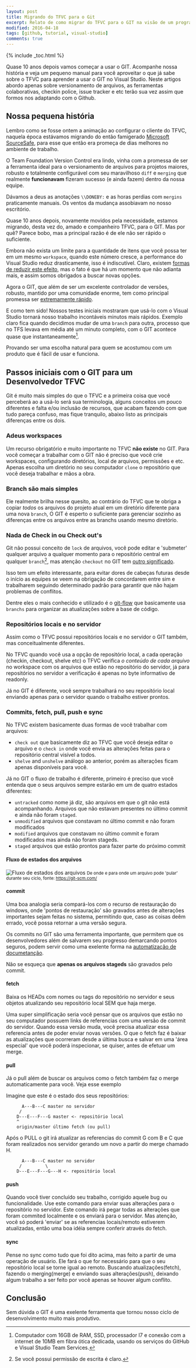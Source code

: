 ```yaml
---
layout: post
title: Migrando do TFVC para o Git
excerpt: Relato de como migrar do TFVC para o GIT na visão de um programador .NET
modified: 2016-04-18
tags: [github, tutorial, visual-studio]
comments: true
---
```

{% include _toc.html %}

Quase 10 anos depois vamos começar a usar o GIT. Acompanhe nossa história e veja um pequeno manual para você aproveitar o que já sabe sobre o TFVC para aprender a usar o GIT no Visual Studio. Neste artigos abordo apenas sobre versionamento de arquivos, as ferramentas colaborativas, checkin police, issue tracker e etc terão sua vez assim que formos nos adaptando com o Github.

## Nossa pequena história

Lembro como se fosse ontem a animação ao configurar o cliente do TFVC, naquela época estávamos migrando do então famigerado [Microsoft SourceSafe](https://msdn.microsoft.com/pt-br/library/3h0544kx%28v%3Dvs.80%29.aspx), para esse que então era promeça de dias melhores no ambiente de trabalho.

O Team Foundation Version Control era lindo, vinha com a promessa de ser a ferramenta ideal para o versionamento de arquivos para projetos maiores, robusto e totalmente configurável com seu maravilhoso `diff` e `merging` que realmente **funcionavam** fizeram sucesso (e ainda fazem) dentro da nossa equipe. 

Dávamos a deus as anotações `\\DONEBY:` e as horas perdias com `mergins` praticamente manuais. Os ventos da mudança assobiavam no nosso escritório. 

Quase 10 anos depois, novamente movidos pela necessidade, estamos migrando, desta vez do, amado e companheiro TFVC, para o GIT. Mas por quê? Parece bobo, mas a principal razão é de ele não ser rápido o suficiente.

Embora não exista um limite para a quantidade de itens que você possa ter em um mesmo `workspace`, quando este número cresce, a performance do Visual Studio reduz drasticamente, isso é indiscutível. Claro, existem [formas de reduzir este efeito](http://stackoverflow.com/questions/28022712/visual-studio-2013-tfs-slow), mas o fato é que há um momento que não adianta mais, e assim somos obrigados a buscar novas opções.

Agora o GIT, que além de ser um excelente controlador de versões, robusto, mantido por uma comunidade enorme, tem como principal promessa ser [extremamente rápido](https://git-scm.com/about/small-and-fast).

E como tem sido! Nossos testes iniciais mostraram que usá-lo com o Visual Studio tornará nosso trabalho incontáveis minutos mais rápidos. Exemplo claro fica quando decidimos mudar de uma `branch` para outra, processo que no TFS levava em média até um minuto completo, com o GIT acontece quase que instantaneamente[^1]. 

Provando ser uma escolha natural para quem se acostumou com um produto que é fácil de usar e funciona.

## Passos iniciais com o GIT para um Desenvolvedor TFVC

Git é muito mais simples do que o TFVC e a primeira coisa que você perceberá ao a usá-lo 
será sua terminologia, alguns conceitos um pouco diferentes e falta e/ou inclusão de recursos, que acabam fazendo com que tudo pareça confuso, mas fique tranquilo, abaixo listo as principais diferenças entre os dois.

### Adeus workspaces

Um recurso obrigatório e muito importante no TFVC **não existe** no GIT. Para você começar a trabalhar com o GIT não é preciso que você crie workspaces, configurando diretórios, local de arquivos, permissões e etc. Apenas escolha um diretório no seu computador `clone` o repositório que você deseja trabalhar e mãos a obra.

### Branch são mais simples

Ele realmente brilha nesse quesito, ao contrário do TFVC que te obriga a copiar *todos* os arquivos do projeto atual em um diretório diferente para uma nova `branch`, O GIT é esperto o suficiente para gerenciar sozinho as diferenças entre os arquivos entre as branchs usando mesmo diretório. 

### Nada de Check in ou Check out's

Git não possui conceito de `lock` de arquivos, você pode editar e 'submeter' qualquer arquivo a qualquer momento para o repositório central em qualquer `branch`[^2], mas atenção `checkout` no GIT tem [outro significado](https://git-scm.com/docs/git-checkout).

Isso tem um efeito interessante, para evitar dores de cabeças futuras desde o início as equipes se veem na obrigação de concordarem entre sim e trabalharem seguindo determinado padrão para garantir que não hajam problemas de conflitos. 

Dentre eles o mais conhecido e utilizado é o [git-flow](http://nvie.com/posts/a-successful-git-branching-model/) que basicamente usa `branchs` para organizar as atualizações sobre a base de código. 

### Repositórios locais e no servidor

Assim como o TFVC possui repositórios locais e no servidor o GIT também, mas conceitualmente diferentes. 

No TFVC quando você usa a opção de repositório local, a cada operação (checkin, checkout, shelve etc) o TFVC verifica *o conteúdo de cada arquivo* no workspace com os arquivos que estão no repositório do servidor, já para repositórios no servidor a verificação é apenas no byte informativo de readonly.

Já no GIT é diferente, você sempre trabalhará no seu repositório local enviando apenas para o servidor quando o trabalho estiver prontos.

### Commits, fetch, pull, push e sync

No TFVC existem basicamente duas formas de você trabalhar com arquivos:

 - `check out` que basicamente diz ao TFVC que você deseja editar o arquivo e o `check in` onde você envia as alterações feitas para o repositório central visível a todos.
 - `shelve` and `unshelve` análogo ao anterior, porém as alterações ficam apenas disponíveis para você.
   
Já no GIT o fluxo de trabalho é diferente, primeiro é preciso que você entenda que o seus arquivos sempre estarão em um de quatro estados diferentes:

 - `untracked` como nome já diz, são arquivos em que o git não está acompanhando. Arquivos que não estavam presentes no último commit e ainda não foram `staged`.
 - `unmodified` arquivos que constavam no último commit e não foram modificados
 - `modified` arquivos que constavam no último commit e foram modificados mas ainda não foram stageds.
 - `staged` arquivos que estão prontos para fazer parte do próximo commit

#### Fluxo de estados dos arquivos
![Fluxo de estados dos arquivos](/images/lifecycle.png)
<small>De onde e para onde um arquivo pode 'pular' durante seu ciclo, fonte: https://git-scm.com/</small>

#### commit

Uma boa analogia seria compará-los com o recurso de restauração do windows, onde 'pontos de restauração' são gravados antes de alterações importantes sejam feitas no sistema, permitindo que, caso as coisas deêm errado, você possa retornar a uma versão segura. 

Os commits no GIT são uma ferramenta importante, que permitem que os desenvolvedores além de salvarem seu progresso demarcando pontos seguros, podem servir como uma exelente forma na [automatização de documetanção](https://github.com/angular/angular.js/blob/master/CONTRIBUTING.md#commit). 

Não se esqueça que **apenas os arquivos stageds** são gravados pelo commit.

#### fetch

Baixa os HEADs com nomes ou tags do repositório no servidor e seus objetos atualizando seu repositório local SEM que haja merge. 

Uma super simplificação seria você pensar que os arquivos que estão no seu computador possuem links de referencias com uma versão de commit do servidor. Quando essa versão muda, você precisa atualizar essa referencia antes de poder enviar novas versões. O que o fetch faz é baixar as atualizações que ocorreram desde a última busca e salvar em uma 'área especial' que você poderá inspecionar, se quiser, antes de efetuar um merge. 

#### pull

Já o pull além de buscar os arquivos como o fetch também faz o merge automaticamente para você. Veja esse exemplo

Imagine que este é o estado dos seus repositórios:

```
	  A---B---C master no servidor
	 /
    D---E---F---G master <- repositório local
	^
	origin/master último fetch (ou pull)
```

Após o PULL o git irá atualizar as referencias do commit G com B e C que foram realizados nos servidor gerando um novo a partir do merge chamado H.

```
	  A---B---C master no servidor
	 /         \
    D---E---F---G---H <- repositório local
```

#### push

Quando você tiver concluído seu trabalho, corrigido aquele bug ou funcionalidade. Use este comando para enviar suas alterações para o repositório no servidor. Este comando irá pegar todas as alterações que foram commited localmente e os enviará para o servidor. Mas atenção, você só poderá 'enviar' se as referencias locais/remoto estiverem atualizadas, então uma boa idéia sempre conferir através do fetch. 

#### sync

Pense no sync como tudo que foi dito acima, mas feito a partir de uma operação de usuário. Ele fará o que for necessário para que o seu repositório local se torne igual ao remoto. Buscando atualizações(fetch), fazendo o merging(merge) e enviando suas alterações(push), deixando algum trabalho a ser feito por você apenas se houver algum conflito. 

## Conclusão

Sem dúvida o GIT é uma exelente ferramenta que tornou nosso ciclo de desenvolvimento muito mais produtivo.



[^1]: Computador com 16GB de RAM, SSD, processador I7 e conexão com a internet de 10MB em fibra ótica dedicada, usando os serviços do GitHub e Visual Studio Team Services.

[^2]: Se você possui permissão de escrita é claro.
[^3]: shelve se refere a opção de você enviar alterações que só podem ser vistas por você no repositório central.

